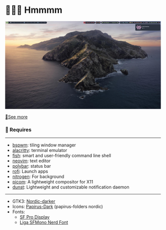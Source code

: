# 🐧🐧🐧 Hmmmm

![1](assets/bg0.png)

[🔆See more](screen.md)
### 🚧 Requires
---
* [bspwm](https://github.com/baskerville/bspwm): tiling window manager
* [alacritty](https://github.com/alacritty/alacritty): terminal emulator
* [fish](https://fishshell.com/): smart and user-friendly command line
shell
* [neovim](https://github.com/neovim/neovim): text editor
* [polybar](https://github.com/polybar/polybar): status bar
* [rofi](https://github.com/davatorium/rofi): Launch apps
* [nitrogen](https://aur.archlinux.org/packages/nitrogen-git/): For background
* [picom](https://github.com/yshui/picom): A lightweight compositor for X11
* [dunst](https://github.com/dunst-project/dunst): Lightweight and customizable notification daemon
---
- GTK3: [Nordic-darker](https://www.gnome-look.org/p/1267246/)
- Icons: [Papirus-Dark](https://github.com/PapirusDevelopmentTeam/papirus-icon-theme) (papirus-folders nordic)
- Fonts: 
  - [SF Pro Display](https://www.cufonfonts.com/font/sf-pro-display)
  - [Liga SFMono Nerd Font](https://github.com/shaunsingh/SFMono-Nerd-Font-Ligaturized)
